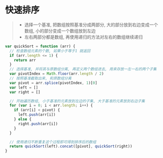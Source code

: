 # 快速排序
> * 选择一个基准, 把数组按照基准分成两部分, 大的部分放到右边变成一个数组, 小的部分变成一个数组放到左边
> * 左右两部分都是数组, 再使用递归的方法对左右的数组继续递归
```js
var quickSort = function (arr) {
  // 检查数组元素的个数, 如果小于等于1 就返回
  if (arr.length <= 1) {
    return arr
  }
  // 选择基准, 并将其与原数组分离, 再定义两个数组进去, 用来存放一左一右的两个子集
  var pivotIndex = Math.floor(arr.length / 2)
  // 按照基准截取出来, 和原数组分离
  var pivot = arr.splice(pivotIndex, 1)[0]
  var left = []
  var right = []

  // 开始遍历数组, 小于基准的元素放到左边的子集, 大于基准的元素放到右边子集
  for (var i = 0; i < arr.length; i++) {
    if (arr[i] < pivot) {
      left.push(arr[i])
    } else {
      right.push(arr[i])
    }
  }

  // 使用递归不断重复这个过程即可得到排序后的数组
  return quickSort(left).concat([pivot], quickSort(right))
}
```

## 
